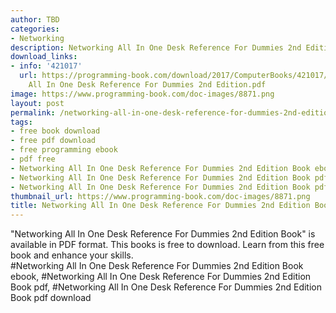 ```yaml
---
author: TBD
categories:
- Networking
description: Networking All In One Desk Reference For Dummies 2nd Edition Book
download_links:
- info: '421017'
  url: https://programming-book.com/download/2017/ComputerBooks/421017/Networking
    All In One Desk Reference For Dummies 2nd Edition.pdf
image: https://www.programming-book.com/doc-images/8871.png
layout: post
permalink: /networking-all-in-one-desk-reference-for-dummies-2nd-edition-book.html
tags:
- free book download
- free pdf download
- free programming ebook
- pdf free
- Networking All In One Desk Reference For Dummies 2nd Edition Book ebook
- Networking All In One Desk Reference For Dummies 2nd Edition Book pdf
- Networking All In One Desk Reference For Dummies 2nd Edition Book pdf download
thumbnail_url: https://www.programming-book.com/doc-images/8871.png
title: Networking All In One Desk Reference For Dummies 2nd Edition Book
---
```


 
<div class="item-desc text-justify">
  "Networking All In One Desk Reference For Dummies 2nd Edition Book" is available in PDF format. This books is free to download. Learn from this free book and enhance your skills.
  <br>
  #Networking All In One Desk Reference For Dummies 2nd Edition Book ebook, #Networking All In One Desk Reference For Dummies 2nd Edition Book pdf, #Networking All In One Desk Reference For Dummies 2nd Edition Book pdf download
</div>